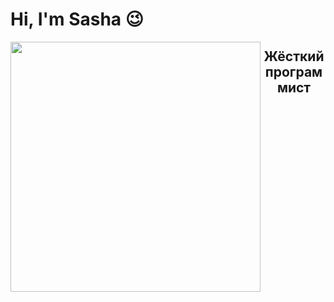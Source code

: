 


<h1> Hi, I'm Sasha 😉 </h1>
<img align="left" src="https://user-images.githubusercontent.com/95037701/209672053-ddc28714-867f-4cb6-8b7b-0818d8df03ce.jpg" width="400">

<h2 align="center">Жёсткий программист</h2>



<!--![undefined - Imgur](https://user-images.githubusercontent.com/95037701/209675082-bb509324-374a-42f0-b03d-8298778f643f.png)

**Sasha2810/Sasha2810** is a ✨ _special_ ✨ repository because its `README.md` (this file) appears on your GitHub profile.

Here are some ideas to get you started:

- 🔭 I’m currently working on ...
- 🌱 I’m currently learning ...
- 👯 I’m looking to collaborate on ...
- 🤔 I’m looking for help with ...
- 💬 Ask me about ...
- 📫 How to reach me: ...
- 😄 Pronouns: ...
- ⚡ Fun fact: ...
-->
